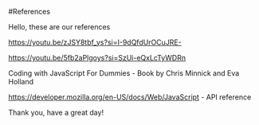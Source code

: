#References

Hello, these are our references

https://youtu.be/zJSY8tbf_ys?si=I-9dQfdUrOCuJRE-

https://youtu.be/5fb2aPlgoys?si=SzUi-eQxLcTyWDRn

Coding with JavaScript For Dummies - Book by Chris Minnick and Eva Holland

https://developer.mozilla.org/en-US/docs/Web/JavaScript - API reference

Thank you, have a great day!
